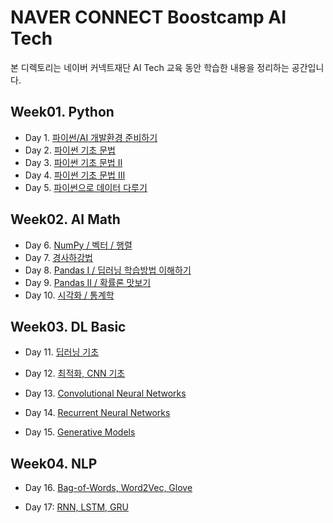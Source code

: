 # NAVER CONNECT Boostcamp AI Tech

본 디렉토리는 네이버 커넥트재단 AI Tech 교육 동안 학습한 내용을 정리하는 공간입니다.



## Week01. Python

- Day 1. [파이썬/AI 개발환경 준비하기](https://github.com/iloveslowfood/iloveCookBook/blob/main/boostcamp_ai/daily_reports/Day001.md)
- Day 2. [파이썬 기초 문법](https://github.com/iloveslowfood/iloveCookBook/blob/main/boostcamp_ai/daily_reports/Day002.md)
- Day 3. [파이썬 기초 문법 II](https://github.com/iloveslowfood/iloveCookBook/blob/main/boostcamp_ai/daily_reports/Day003.md)
- Day 4. [파이썬 기초 문법 III](https://github.com/iloveslowfood/iloveCookBook/blob/main/boostcamp_ai/daily_reports/Day004.md)
- Day 5. [파이썬으로 데이터 다루기](https://github.com/iloveslowfood/iloveCookBook/blob/main/boostcamp_ai/daily_reports/Day005.md)



## Week02. AI Math

- Day 6. [NumPy / 벡터 / 행렬](https://github.com/iloveslowfood/iloveCookBook/blob/main/boostcamp_ai/daily_reports/Day006.md)
- Day 7. [경사하강법](https://github.com/iloveslowfood/iloveCookBook/blob/main/boostcamp_ai/daily_reports/Day007.md)
- Day 8. [Pandas I / 딥러닝 학습방법 이해하기](https://github.com/iloveslowfood/iloveCookBook/blob/main/boostcamp_ai/daily_reports/Day008.md)
- Day 9. [Pandas II / 확률론 맛보기](https://github.com/iloveslowfood/iloveCookBook/blob/main/boostcamp_ai/daily_reports/Day009.md)
- Day 10. [시각화 / 통계학](https://github.com/iloveslowfood/iloveCookBook/blob/main/boostcamp_ai/daily_reports/Day010.md)



## Week03. DL Basic

- Day 11. [딥러닝 기초](https://github.com/iloveslowfood/iloveCookBook/blob/main/boostcamp_ai/daily_reports/Day011.md)
- Day 12. [최적화, CNN 기초](https://github.com/iloveslowfood/iloveCookBook/blob/main/boostcamp_ai/daily_reports/Day012.md)
- Day 13. [Convolutional Neural Networks](https://github.com/iloveslowfood/iloveCookBook/blob/main/boostcamp_ai/daily_reports/Day013.md)

- Day 14. [Recurrent Neural Networks](https://github.com/iloveslowfood/iloveCookBook/blob/main/boostcamp_ai/daily_reports/Day014.md)

- Day 15. [Generative Models](https://github.com/iloveslowfood/iloveCookBook/blob/main/boostcamp_ai/daily_reports/Day015.md)

## Week04. NLP

- Day 16. [Bag-of-Words, Word2Vec, Glove](https://github.com/iloveslowfood/iloveTIL/blob/main/boostcamp_ai/daily_reports/Day016.md)

- Day 17: [RNN, LSTM, GRU](https://github.com/iloveslowfood/iloveTIL/blob/main/boostcamp_ai/daily_reports/Day017.md)